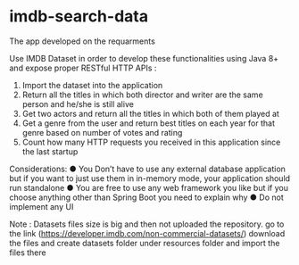 # imdb-search-data

The app developed on the requarments

Use IMDB Dataset in order to develop these functionalities using Java 8+ and expose proper RESTful HTTP APIs : 

1. Import the dataset into the application
2. Return all the titles in which both director and writer are the same person and he/she is still alive
3. Get two actors and return all the titles in which both of them played at
4. Get a genre from the user and return best titles on each year for that genre based on number of votes and rating
5. Count how many HTTP requests you received in this application since the last startup 

Considerations: 
  ●  You Don’t have to use any external database application but if you want to just use them in in-memory mode, your application should run standalone
  ●  You are free to use any web framework you like but if you choose anything other than Spring Boot you need to explain why
  ●  Do not implement any UI

Note : Datasets files size is big and then not uploaded the repository. go to the link (https://developer.imdb.com/non-commercial-datasets/) download the files and create datasets folder 
      under resources folder and import the files there

